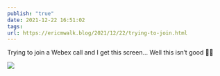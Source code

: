 ```yaml
---
publish: "true"
date: 2021-12-22 16:51:02
tags: 
url: https://ericmwalk.blog/2021/12/22/trying-to-join.html
---
```


Trying to join a Webex call and I get this screen... Well this isn’t good 🤦‍♂️

![](https://ericmwalk.blog/uploads/2021/f8b21d17d0.jpg)